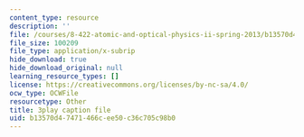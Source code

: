 ```yaml
---
content_type: resource
description: ''
file: /courses/8-422-atomic-and-optical-physics-ii-spring-2013/b13570d47471466cee50c36c705c98b0_TJUXTASd0g0.srt
file_size: 100209
file_type: application/x-subrip
hide_download: true
hide_download_original: null
learning_resource_types: []
license: https://creativecommons.org/licenses/by-nc-sa/4.0/
ocw_type: OCWFile
resourcetype: Other
title: 3play caption file
uid: b13570d4-7471-466c-ee50-c36c705c98b0
---
```

